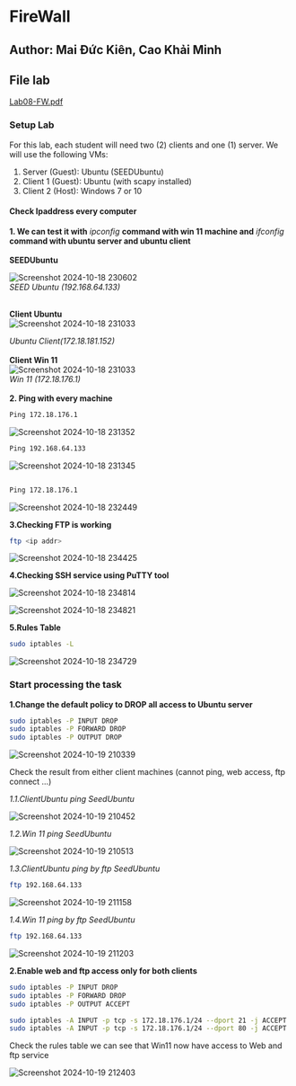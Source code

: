 # FireWall
## Author: Mai Đức Kiên, Cao Khải Minh
## File lab 
[Lab08-FW.pdf](https://github.com/user-attachments/files/17437961/Lab08-FW.pdf)
### Setup Lab
For this lab, each student will need two (2) clients and one (1) server. We will use the following VMs:
1. Server (Guest): Ubuntu (SEEDUbuntu)
2. Client 1 (Guest): Ubuntu (with scapy installed)
3. Client 2 (Host): Windows 7 or 10

#### Check Ipaddress every computer
**1. We can test it with** *ipconfig* **command with win 11 machine and** *ifconfig* **command with ubuntu server and ubuntu client** <br><br>
**SEEDUbuntu**<br>

![Screenshot 2024-10-18 230602](https://github.com/user-attachments/assets/3ba3210b-f0f2-4565-884c-1dc3d36bd8b9) <br>
                               *SEED Ubuntu (192.168.64.133)* <br><br>

**Client Ubuntu**<br>
![Screenshot 2024-10-18 231033](https://github.com/user-attachments/assets/09c8164b-125f-457b-a1da-3348f2314b0a) <br>

  *Ubuntu Client(172.18.181.152)* <br><br>
**Client Win 11**<br>
![Screenshot 2024-10-18 231033](https://github.com/user-attachments/assets/d71c94c1-1055-46fe-b205-cb0de4b308d3) <br>
                                  *Win 11 (172.18.176.1)* <br><br>
**2. Ping with every machine**<br>

```bash
Ping 172.18.176.1
```


![Screenshot 2024-10-18 231352](https://github.com/user-attachments/assets/0dc2c509-a49c-4039-9fc5-abb9f0dea914)

```bash
Ping 192.168.64.133
```
![Screenshot 2024-10-18 231345](https://github.com/user-attachments/assets/d79089b7-8869-4a2f-8ef1-c4792b1004b4) 

```bash

Ping 172.18.176.1
```

![Screenshot 2024-10-18 232449](https://github.com/user-attachments/assets/d227b98b-2511-41a2-acb5-a2c670b2b90c)

**3.Checking FTP is working**
```bash
ftp <ip addr>
```
![Screenshot 2024-10-18 234425](https://github.com/user-attachments/assets/589aee5c-6d3a-46c2-ae52-38cf5c804ff5)

**4.Checking SSH service using PuTTY tool**

![Screenshot 2024-10-18 234814](https://github.com/user-attachments/assets/a4b83b2a-46a2-43b7-ad4d-06d217a20000)

![Screenshot 2024-10-18 234821](https://github.com/user-attachments/assets/2dcfb66e-28c7-4eb1-875d-b090594011dd)

**5.Rules Table**

```bash
sudo iptables -L
```

![Screenshot 2024-10-18 234729](https://github.com/user-attachments/assets/71730c2f-374a-47d1-b1ca-0ecafc6f33bd)


### Start processing the task <br>
**1.Change the default policy to DROP all access to Ubuntu server**  <br>
```bash
sudo iptables -P INPUT DROP
sudo iptables -P FORWARD DROP
sudo iptables -P OUTPUT DROP
```
![Screenshot 2024-10-19 210339](https://github.com/user-attachments/assets/115f2f0b-eedf-4e82-9cea-e9ea384e320b)

Check the result from either client machines (cannot ping, web access, ftp connect …)

*1.1.ClientUbuntu ping SeedUbuntu*

![Screenshot 2024-10-19 210452](https://github.com/user-attachments/assets/93774b38-f029-4e9b-ab23-e19d35c6c4eb)

*1.2.Win 11 ping SeedUbuntu*

![Screenshot 2024-10-19 210513](https://github.com/user-attachments/assets/878e8325-5106-4f7b-9731-d5577b23a439)

*1.3.ClientUbuntu ping by ftp SeedUbuntu*

```bash
ftp 192.168.64.133
```
![Screenshot 2024-10-19 211158](https://github.com/user-attachments/assets/09c00cf9-f4e0-4188-8daa-acab8d0ed778)

*1.4.Win 11 ping by ftp SeedUbuntu*

```bash
ftp 192.168.64.133
```
![Screenshot 2024-10-19 211203](https://github.com/user-attachments/assets/79516f98-42fe-4a30-8293-8846ae59445c)

**2.Enable web and ftp access only for both clients**

```bash
sudo iptables -P INPUT DROP
sudo iptables -P FORWARD DROP
sudo iptables -P OUTPUT ACCEPT
```

```bash
sudo iptables -A INPUT -p tcp -s 172.18.176.1/24 --dport 21 -j ACCEPT
sudo iptables -A INPUT -p tcp -s 172.18.176.1/24 --dport 80 -j ACCEPT
```
Check the rules table we can see that Win11 now have access to Web and ftp service



![Screenshot 2024-10-19 212403](https://github.com/user-attachments/assets/8c0a5a24-6317-444b-9a98-92d10f0471b3)






